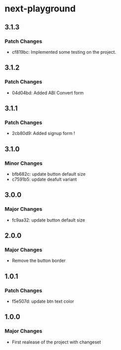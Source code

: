 # next-playground

## 3.1.3

### Patch Changes

- cf819bc: Implemented some testing on the project.

## 3.1.2

### Patch Changes

- 04d04bd: Added ABI Convert form

## 3.1.1

### Patch Changes

- 2cb80d9: Added signup form !

## 3.1.0

### Minor Changes

- bfb682c: update button default size
- c7591b5: update deafult variant

## 3.0.0

### Major Changes

- fc9aa32: update button default size

## 2.0.0

### Major Changes

- Remove the button border

## 1.0.1

### Patch Changes

- f5e507d: update btn text color

## 1.0.0

### Major Changes

- First realease of the project with changeset
